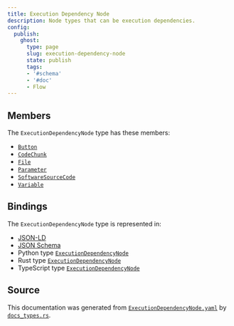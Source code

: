 ```yaml
---
title: Execution Dependency Node
description: Node types that can be execution dependencies.
config:
  publish:
    ghost:
      type: page
      slug: execution-dependency-node
      state: publish
      tags:
      - '#schema'
      - '#doc'
      - Flow
---
```


## Members

The `ExecutionDependencyNode` type has these members:

- [`Button`](https://stencila.ghost.io/docs/reference/schema/button)
- [`CodeChunk`](https://stencila.ghost.io/docs/reference/schema/code-chunk)
- [`File`](https://stencila.ghost.io/docs/reference/schema/file)
- [`Parameter`](https://stencila.ghost.io/docs/reference/schema/parameter)
- [`SoftwareSourceCode`](https://stencila.ghost.io/docs/reference/schema/software-source-code)
- [`Variable`](https://stencila.ghost.io/docs/reference/schema/variable)

## Bindings

The `ExecutionDependencyNode` type is represented in:

- [JSON-LD](https://stencila.org/ExecutionDependencyNode.jsonld)
- [JSON Schema](https://stencila.org/ExecutionDependencyNode.schema.json)
- Python type [`ExecutionDependencyNode`](https://github.com/stencila/stencila/blob/main/python/python/stencila/types/execution_dependency_node.py)
- Rust type [`ExecutionDependencyNode`](https://github.com/stencila/stencila/blob/main/rust/schema/src/types/execution_dependency_node.rs)
- TypeScript type [`ExecutionDependencyNode`](https://github.com/stencila/stencila/blob/main/ts/src/types/ExecutionDependencyNode.ts)

## Source

This documentation was generated from [`ExecutionDependencyNode.yaml`](https://github.com/stencila/stencila/blob/main/schema/ExecutionDependencyNode.yaml) by [`docs_types.rs`](https://github.com/stencila/stencila/blob/main/rust/schema-gen/src/docs_types.rs).

